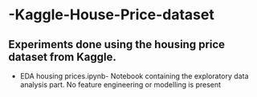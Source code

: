 # -Kaggle-House-Price-dataset
## Experiments done using the housing price dataset from Kaggle.

- EDA housing prices.ipynb- Notebook containing the exploratory data analysis part. No feature engineering or modelling is present
